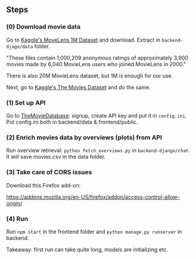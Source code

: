 ## Steps

### (0) Download movie data

Go to [Kaggle's MoveLens 1M Dataset](https://www.kaggle.com/datasets/odedgolden/movielens-1m-dataset) and download. Extract in `backend-djago/data` folder.

"These files contain 1,000,209 anonymous ratings of approximately 3,900 movies
made by 6,040 MovieLens users who joined MovieLens in 2000."

There is also 20M MovieLens dataset, but 1M is enough for our use.

Next, go to [Kaggle's The Movies Dataset](https://www.kaggle.com/datasets/rounakbanik/the-movies-dataset) and do the same.

### (1) Set up API

Go to [TheMovieDatabase](https://www.themoviedb.org/): signup, create API key and put it in `config.ini`. Put config.ini both in backend/data & frontend/public.

### (2) Enrich movies data by overviews (plots) from API

Run overview retrieval: `python fetch_overviews.py` in `backend-django/chat`. It will save movies.csv in the data folder.

### (3) Take care of CORS issues

Download this Firefox add-on:

https://addons.mozilla.org/en-US/firefox/addon/access-control-allow-origin/

### (4) Run

Run `npm start` in the frontend folder and `python manage.py runserver` in backend.

Takeaway: first run can take quite long, models are initializing etc.
